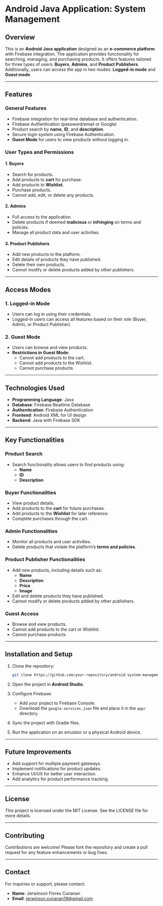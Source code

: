 # Android Java Application: System Management

## Overview
This is an **Android Java application** designed as an **e-commerce platform** with Firebase integration. The application provides functionality for searching, managing, and purchasing products. It offers features tailored for three types of users: **Buyers**, **Admins**, and **Product Publishers**. Additionally, users can access the app in two modes: **Logged-in mode** and **Guest mode**.

---

## Features

### General Features
- Firebase integration for real-time database and authentication.
- Firebase Authentication (password/email or Google)
- Product search by **name**, **ID**, and **description**.
- Secure login system using Firebase Authentication.
- **Guest Mode** for users to view products without logging in.

### User Types and Permissions

#### 1. **Buyers**
- Search for products.
- Add products to **cart** for purchase.
- Add products to **Wishlist**.
- Purchase products.
- Cannot add, edit, or delete any products.

#### 2. **Admins**
- Full access to the application.
- Delete products if deemed **malicious** or **infringing** on terms and policies.
- Manage all product data and user activities.

#### 3. **Product Publishers**
- Add new products to the platform.
- Edit details of products they have published.
- Delete their own products.
- Cannot modify or delete products added by other publishers.

---

## Access Modes

### 1. **Logged-in Mode**
- Users can log in using their credentials.
- Logged-in users can access all features based on their role (Buyer, Admin, or Product Publisher).

### 2. **Guest Mode**
- Users can browse and view products.
- **Restrictions in Guest Mode**:
  - Cannot add products to the cart.
  - Cannot add products to the Wishlist.
  - Cannot purchase products.

---

## Technologies Used
- **Programming Language**: Java
- **Database**: Firebase Realtime Database
- **Authentication**: Firebase Authentication
- **Frontend**: Android XML for UI design
- **Backend**: Java with Firebase SDK

---

## Key Functionalities

### Product Search
- Search functionality allows users to find products using:
  - **Name**
  - **ID**
  - **Description**

### Buyer Functionalities
- View product details.
- Add products to the **cart** for future purchases.
- Add products to the **Wishlist** for later reference.
- Complete purchases through the cart.

### Admin Functionalities
- Monitor all products and user activities.
- Delete products that violate the platform’s **terms and policies**.

### Product Publisher Functionalities
- Add new products, including details such as:
  - **Name**
  - **Description**
  - **Price**
  - **Image**
- Edit and delete products they have published.
- Cannot modify or delete products added by other publishers.

### Guest Access
- Browse and view products.
- Cannot add products to the cart or Wishlist.
- Cannot purchase products.

---

## Installation and Setup

1. Clone the repository:
   ```bash
   git clone https://github.com/your-repository/android-system-management.git
   ```

2. Open the project in **Android Studio**.

3. Configure Firebase:
   - Add your project to Firebase Console.
   - Download the `google-services.json` file and place it in the `app/` directory.

4. Sync the project with Gradle files.

5. Run the application on an emulator or a physical Android device.

---

## Future Improvements
- Add support for multiple payment gateways.
- Implement notifications for product updates.
- Enhance UI/UX for better user interaction.
- Add analytics for product performance tracking.

---

## License
This project is licensed under the MIT License. See the LICENSE file for more details.

---

## Contributing
Contributions are welcome! Please fork the repository and create a pull request for any feature enhancements or bug fixes.

---

## Contact
For inquiries or support, please contact:
- **Name**: Jerwinson Flores Cunanan
- **Email**: jerwinson.cunanan19@gmail.com

